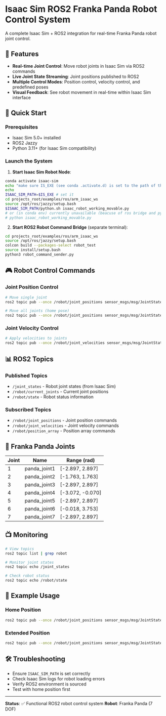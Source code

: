 # Isaac Sim ROS2 Franka Panda Robot Control System

A complete Isaac Sim + ROS2 integration for real-time Franka Panda robot joint control.

## 🎯 Features

- **Real-time Joint Control**: Move robot joints in Isaac Sim via ROS2 commands
- **Live Joint State Streaming**: Joint positions published to ROS2
- **Multiple Control Modes**: Position control, velocity control, and predefined poses
- **Visual Feedback**: See robot movement in real-time within Isaac Sim interface

## 🚀 Quick Start

### Prerequisites
- Isaac Sim 5.0+ installed
- ROS2 Jazzy
- Python 3.11+ (for Isaac Sim compatibility)

### Launch the System

1. **Start Isaac Sim Robot Node**:
```bash
conda activate isaac-sim 
echo "make sure IS_EXE (see conda .activate.d) is set to the path of the dir contains isaac sim executbale: IS_EXE=$IS_EXE" 
echo  
ISAAC_SIM_PATH=$IS_EXE # set it 
cd projects_root/examples/ros/arm_isaac_ws
source /opt/ros/jazzy/setup.bash
$ISAAC_SIM_PATH/python.sh isaac_robot_working_movable.py 
# or (in conda env) currently unavailable (beacuse of ros bridge and python version issues. bridge needs py 3.12 and codna has 3.11):
# python isaac_robot_working_movable.py
```

2. **Start ROS2 Robot Command Bridge** (separate terminal):
```bash
cd projects_root/examples/ros/arm_isaac_ws
source /opt/ros/jazzy/setup.bash
colcon build --packages-select robot_test
source install/setup.bash
python3 robot_command_sender.py
```

## 🎮 Robot Control Commands

### Joint Position Control
```bash
# Move single joint
ros2 topic pub --once /robot/joint_positions sensor_msgs/msg/JointState '{name: ["panda_joint1"], position: [1.57]}'

# Move all joints (home pose)
ros2 topic pub --once /robot/joint_positions sensor_msgs/msg/JointState '{position: [0.0, -0.785, 0.0, -2.356, 0.0, 1.571, 0.785]}'
```

### Joint Velocity Control
```bash
# Apply velocities to joints
ros2 topic pub --once /robot/joint_velocities sensor_msgs/msg/JointState '{velocity: [0.5, 0.0, 0.0, 0.0, 0.0, 0.0, 0.0]}'
```

## 📊 ROS2 Topics

### Published Topics
- `/joint_states` - Robot joint states (from Isaac Sim)
- `/robot/current_joints` - Current joint positions
- `/robot/state` - Robot status information

### Subscribed Topics
- `/robot/joint_positions` - Joint position commands
- `/robot/joint_velocities` - Joint velocity commands
- `/robot/position_array` - Position array commands

## 🤖 Franka Panda Joints

| Joint | Name | Range (rad) |
|-------|------|-------------|
| 1 | panda_joint1 | [-2.897, 2.897] |
| 2 | panda_joint2 | [-1.763, 1.763] |
| 3 | panda_joint3 | [-2.897, 2.897] |
| 4 | panda_joint4 | [-3.072, -0.070] |
| 5 | panda_joint5 | [-2.897, 2.897] |
| 6 | panda_joint6 | [-0.018, 3.753] |
| 7 | panda_joint7 | [-2.897, 2.897] |

## 📺 Monitoring

```bash
# View topics
ros2 topic list | grep robot

# Monitor joint states
ros2 topic echo /joint_states

# Check robot status
ros2 topic echo /robot/state
```

## 🎯 Example Usage

### Home Position
```bash
ros2 topic pub --once /robot/joint_positions sensor_msgs/msg/JointState '{position: [0.0, -0.785, 0.0, -2.356, 0.0, 1.571, 0.785]}'
```

### Extended Position
```bash
ros2 topic pub --once /robot/joint_positions sensor_msgs/msg/JointState '{position: [1.57, -0.5, 0.0, -1.5, 0.0, 1.0, 0.785]}'
```

## 🛠️ Troubleshooting

- Ensure `ISAAC_SIM_PATH` is set correctly
- Check Isaac Sim logs for robot loading errors
- Verify ROS2 environment is sourced
- Test with home position first

---

**Status**: ✅ Functional ROS2 robot control system
**Robot**: Franka Panda (7 DOF) 